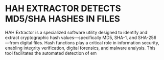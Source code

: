 # HAH EXTRACTOR DETECTS MD5/SHA HASHES IN FILES
HAH Extractor is a specialized software utility designed to identify and extract cryptographic hash values—specifically MD5, SHA-1, and SHA-256—from digital files. Hash functions play a critical role in information security, enabling integrity verification, digital forensics, and malware analysis. This tool facilitates the automated detection of em
